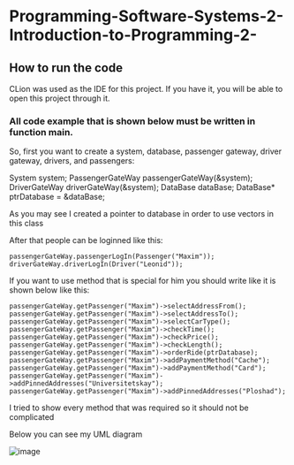 # Programming-Software-Systems-2-Introduction-to-Programming-2-

## How to run the code

 CLion was used as the IDE for this project. If you have it, you will be able to open this project through it.
 
### All code example that is shown below must be written in function main.
 
 So, first you want to create a system, database, passenger gateway, driver gateway, drivers, and passengers:
 
  System system;
  PassengerGateWay passengerGateWay(&system);
  DriverGateWay driverGateWay(&system);
  DataBase dataBase;
  DataBase* ptrDatabase = &dataBase;
  
As you may see I created a pointer to database in order to use vectors in this class  
    
After that people can be loginned like this:
  
    passengerGateWay.passengerLogIn(Passenger("Maxim"));
    driverGateWay.driverLogIn(Driver("Leonid"));
    
If you want to use method that is special for him you should write like it is shown below like this: 

    passengerGateWay.getPassenger("Maxim")->selectAddressFrom();
    passengerGateWay.getPassenger("Maxim")->selectAddressTo();
    passengerGateWay.getPassenger("Maxim")->selectCarType();
    passengerGateWay.getPassenger("Maxim")->checkTime();
    passengerGateWay.getPassenger("Maxim")->checkPrice();
    passengerGateWay.getPassenger("Maxim")->checkLength();
    passengerGateWay.getPassenger("Maxim")->orderRide(ptrDatabase);
    passengerGateWay.getPassenger("Maxim")->addPaymentMethod("Cache");
    passengerGateWay.getPassenger("Maxim")->addPaymentMethod("Card");
    passengerGateWay.getPassenger("Maxim")->addPinnedAddresses("Universitetskay");
    passengerGateWay.getPassenger("Maxim")->addPinnedAddresses("Ploshad");

I tried to show every method that was required so it should not be complicated

Below you can see my UML diagram


![image](https://user-images.githubusercontent.com/71584246/114623509-09f68b00-9cb8-11eb-99dd-f5f25fedc192.png)

